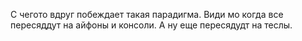С чегото вдруг побеждает такая парадигма. Види мо когда все пересяддут на айфоны и консоли. А ну еще пересядудт на теслы.